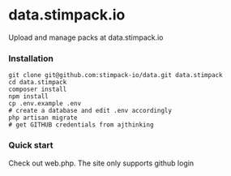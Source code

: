 # data.stimpack.io
Upload and manage packs at data.stimpack.io

### Installation
```
git clone git@github.com:stimpack-io/data.git data.stimpack
cd data.stimpack
composer install
npm install
cp .env.example .env
# create a database and edit .env accordingly
php artisan migrate
# get GITHUB credentials from ajthinking
```

### Quick start
Check out web.php. The site only supports github login